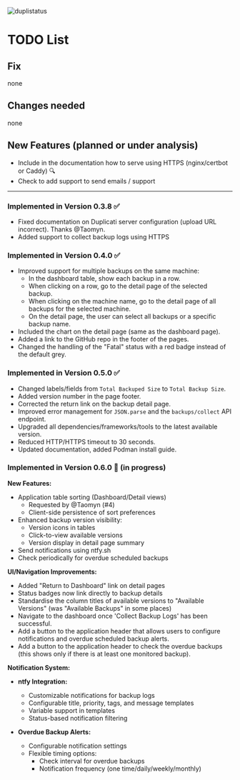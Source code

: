 ![duplistatus](docs/duplistatus_banner.png)



# TODO List

## Fix

none

## Changes needed

none


## New Features (planned or under analysis)

- Include in the documentation how to serve using HTTPS (nginx/certbot or Caddy) 🔍
- Check to add support to send emails / support 

---

### Implemented in Version 0.3.8 ✅

- Fixed documentation on Duplicati server configuration (upload URL incorrect). Thanks @Taomyn.
- Added support to collect backup logs using HTTPS

### Implemented in Version 0.4.0 ✅

- Improved support for multiple backups on the same machine:
  - In the dashboard table, show each backup in a row.
  - When clicking on a row, go to the detail page of the selected backup.
  - When clicking on the machine name, go to the detail page of all backups for the selected machine.
  - On the detail page, the user can select all backups or a specific backup name.
- Included the chart on the detail page (same as the dashboard page).
- Added a link to the GitHub repo in the footer of the pages.
- Changed the handling of the "Fatal" status with a red badge instead of the default grey.

### Implemented in Version 0.5.0 ✅

- Changed labels/fields from `Total Backuped Size` to `Total Backup Size`.
- Added version number in the page footer.
- Corrected the return link on the backup detail page.
- Improved error management for `JSON.parse` and the `backups/collect` API endpoint.
- Upgraded all dependencies/frameworks/tools to the latest available version.
- Reduced HTTP/HTTPS timeout to 30 seconds.
- Updated documentation, added Podman install guide.

### Implemented in Version 0.6.0 🚧 (in progress)

**New Features:**
- Application table sorting (Dashboard/Detail views)
  - Requested by @Taomyn (#4)
  - Client-side persistence of sort preferences
- Enhanced backup version visibility:
  - Version icons in tables
  - Click-to-view available versions
  - Version display in detail page summary
- Send notifications using ntfy.sh 
- Check periodically for overdue scheduled backups

**UI/Navigation Improvements:**
- Added "Return to Dashboard" link on detail pages
- Status badges now link directly to backup details
- Standardise the column titles of available versions to "Available Versions" (was "Available Backups" in some places)
- Navigate to the dashboard once 'Collect Backup Logs' has been successful.
- Add a button to the application header that allows users to configure notifications and overdue scheduled backup alerts.
- Add a button to the application header to check the overdue backups (this shows only if there is at least one monitored backup).


**Notification System:**
- **ntfy Integration:**
  - Customizable notifications for backup logs
  - Configurable title, priority, tags, and message templates
  - Variable support in templates
  - Status-based notification filtering

- **Overdue Backup Alerts:**
  - Configurable notification settings
  - Flexible timing options:
    - Check interval for overdue backups
    - Notification frequency (one time/daily/weekly/monthly)
